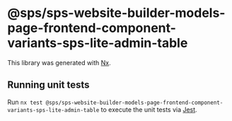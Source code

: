 # @sps/sps-website-builder-models-page-frontend-component-variants-sps-lite-admin-table

This library was generated with [Nx](https://nx.dev).

## Running unit tests

Run `nx test @sps/sps-website-builder-models-page-frontend-component-variants-sps-lite-admin-table` to execute the unit tests via [Jest](https://jestjs.io).
